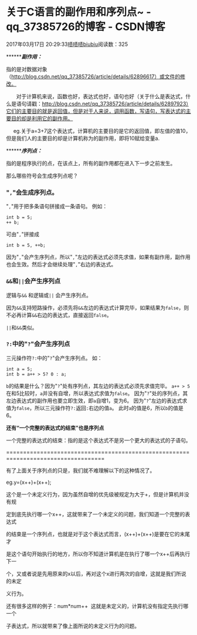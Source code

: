 # 关于C语言的副作用和序列点~ - qq_37385726的博客 - CSDN博客





2017年03月17日 20:29:33[啧啧啧biubiu](https://me.csdn.net/qq_37385726)阅读数：325








*********副作用：***

指的是对数据对象（http://blog.csdn.net/qq_37385726/article/details/62896617）或文件的修改。

       对于计算机来说，函数也好，表达式也好，语句也好（关于什么是表达式，什么是语句请戳：http://blog.csdn.net/qq_37385726/article/details/62897923）它们的主要目的就是返回值，但是对于人来说，调用函数，写语句，写表达式的主要目的却是利用它的副作用。

     eg.关于a=3+7这个表达式，计算机的主要目的是它的返回值，即左值的值10，但是我们人的主要目的却是计算机称为的副作用，即将10赋给变量a.




*********序列点：***

指的是程序执行的点，在该点上，所有的副作用都在进入下一步之前发生。




那么哪些符号会生成序列点呢？

### "`,`"会生成序列点。


"`,`"用于把多条语句拼接成一条语句。 例如：

```
int b = 5;
++ b;
```


可由"`,`"拼接成

```
int b = 5, ++b;
```


因为"`,`"会产生序列点，所以"`,`"左边的表达式必须先求值，如果有副作用，副作用也会生效。然后才会继续处理"`,`"右边的表达式。

### `&&`和`||`会产生序列点

逻辑与`&&` 和逻辑或`||` 会产生序列点。


因为`&&`支持短路操作，必须先将`&&`左边的表达式计算完毕，如果结果为`false`，则不必再计算`&&`右边的表达式，直接返回`false`。

`||`和`&&`类似。

### `?:`中的"`?`"会产生序列点

三元操作符`?:`中的"`?`"会产生序列点。 如：

```
int a = 5;
int b = a++ > 5? 0 : a;
```

`b`的结果是什么？因为"`?`"处有序列点，其左边的表达式必须先求值完毕。 `a++ > 5`在和5比较时，`a`并没有自增，所以表达式求值为`false`。
 因为"`?`"处的序列点，其左边表达式的副作用也要立即生效，即`a`自增1，变为6。 因为"`?`"左边的表达式求值为`false`，所以三元操作符`?:`返回`:`右边的值`a`。
 此时`a`的值是6，所以`b`的值是6。

**还有“一个完整的表达式的结束”也是序列点**

一个完整的表达式的结束：指的是这个表达式不是另一个更大的表达式的子语句。











===================================================================================

有了上面关于序列点的只是，我们就不难理解以下的这种情况了。




eg.y=(x++)+(x++);   

这个是一个未定义行为，因为虽然自增的优先级被规定为大于+，但是计算机并没有规

定到底先执行哪一个x++，这就带来了一个未定义的问题，我们知道一个完整的表达式

的结束是一个序列点，也就是对于这个表达式而言，(x++)+(x++)是要在它的末尾才

是这个语句开始执行的地方，所以你不知道计算机是在执行了哪一个x++后再执行下一

个，又或者说是先用原来的x以后，再对这个x进行两次的自增，这就是我们所说的未定

义行为。




还有很多这样的例子：num*num++  这就是未定义的，计算机没有指定先执行哪一个

子表达式，所以就带来了像上面所说的未定义行为的问题。















